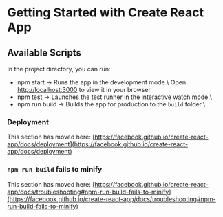 # Getting Started with Create React App



## Available Scripts

In the project directory, you can run:

 - npm start -> Runs the app in the development mode.\ Open [http://localhost:3000](http://localhost:3000) to view it in your browser.
 - npm test -> Launches the test runner in the interactive watch mode.\
 - npm run build -> Builds the app for production to the `build` folder.\


### Deployment

This section has moved here: [https://facebook.github.io/create-react-app/docs/deployment](https://facebook.github.io/create-react-app/docs/deployment)

### `npm run build` fails to minify

This section has moved here: [https://facebook.github.io/create-react-app/docs/troubleshooting#npm-run-build-fails-to-minify](https://facebook.github.io/create-react-app/docs/troubleshooting#npm-run-build-fails-to-minify)
